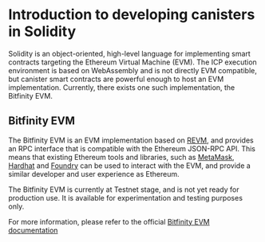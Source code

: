 # Introduction to developing canisters in Solidity

Solidity is an object-oriented, high-level language for implementing smart contracts targeting the Ethereum Virtual Machine (EVM). The ICP execution environment is based on WebAssembly and is not directly EVM compatible, but canister smart contracts are powerful enough to host an EVM implementation. Currently, there exists one such implementation, the Bitfinity EVM. 

## Bitfinity EVM

The Bitfinity EVM is an EVM implementation based on [REVM](https://github.com/bluealloy/revm), and provides an RPC interface that is compatible with the Ethereum JSON-RPC API. This means that existing Ethereum tools and libraries, such as [MetaMask](https://metamask.io/), [Hardhat](https://hardhat.org/) and [Foundry](https://getfoundry.sh/) can be used to interact with the EVM, and provide a similar developer and user experience as Ethereum.

The Bitfinity EVM is currently at Testnet stage, and is not yet ready for production use. It is available for experimentation and testing purposes only.

For more information, please refer to the official [Bitfinity EVM documentation](https://docs.bitfinity.network/)

